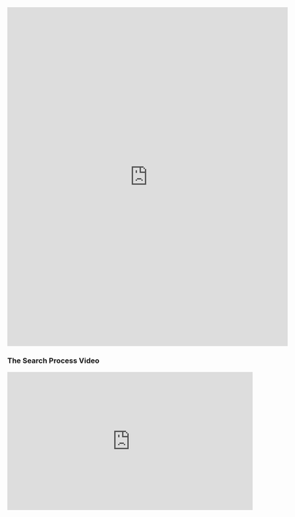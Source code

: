 <iframe src="https://docs.google.com/forms/d/e/1FAIpQLSeZArIePlyxbfNraRW1-ECwtaa0RkO8VW9u_tDmpKOppRSyVA/viewform?embedded=true" width="640" height="773" frameborder="0" marginheight="0" marginwidth="0">Loading...</iframe>

<h3>The Search Process Video</h3> 

<iframe width="560" height="315" src="https://www.youtube.com/embed/Ud1b6CZGk74" frameborder="0" allow="autoplay; encrypted-media" allowfullscreen></iframe>
